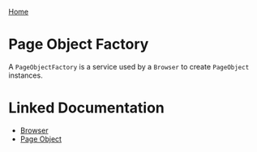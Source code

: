 [Home](../README.md)

# Page Object Factory
A `PageObjectFactory` is a service used by a `Browser` to create `PageObject` instances.

# Linked Documentation

- [Browser](browser.md)
- [Page Object](page-object.md)

